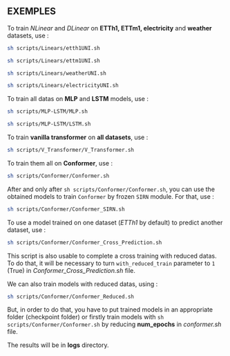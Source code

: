 ## EXEMPLES
To train *NLinear* and *DLinear* on **ETTh1, ETTm1, electricity** and **weather** datasets, use :  
```sh
sh scripts/Linears/etth1UNI.sh

sh scripts/Linears/ettm1UNI.sh

sh scripts/Linears/weatherUNI.sh

sh scripts/Linears/electricityUNI.sh
```

To train all datas on **MLP** and **LSTM** models, use :
```sh
sh scripts/MLP-LSTM/MLP.sh

sh scripts/MLP-LSTM/LSTM.sh

```

To train **vanilla transformer** on **all datasets**, use :  
```sh
sh scripts/V_Transformer/V_Transformer.sh
```

To train them all on **Conformer**, use :
```sh
sh scripts/Conformer/Conformer.sh
```

After and only after `sh scripts/Conformer/Conformer.sh`, you can use the obtained models to train `Conformer` by frozen `SIRN` module. For that, use :
```sh
sh scripts/Conformer/Conformer_SIRN.sh
```

To use a model trained on one dataset (_ETTh1_ by default) to predict another dataset, use :
```sh
sh scripts/Conformer/Conformer_Cross_Prediction.sh
```  
This script is also usable to complete a cross training with reduced datas. To do that, it will be necessary to turn `with_reduced_train` parameter to `1` (True) in *Conformer_Cross_Prediction.sh* file.

We can also train models with reduced datas, using :
```sh
sh scripts/Conformer/Conformer_Reduced.sh
```  
But, in order to do that, you have to put trained models in an appropriate folder (checkpoint folder) or firstly train models with `sh scripts/Conformer/Conformer.sh` by reducing __num_epochs__ in *conformer.sh* file.


The results will be in **logs** directory.